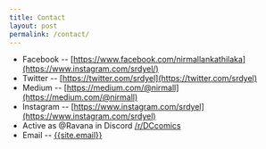 ```yaml
---
title: Contact
layout: post
permalink: /contact/
---
```


* Facebook -- [https://www.facebook.com/nirmallankathilaka](https://www.instagram.com/srdyel/)
* Twitter -- [https://twitter.com/srdyel](https://twitter.com/srdyel)
* Medium -- [https://medium.com/@nirmall](https://medium.com/@nirmall)
* Instagram -- [https://www.instagram.com/srdyel](https://www.instagram.com/srdyel)
* Active as @Ravana in Discord [/r/DCcomics](https://discordapp.com/channels/246056996292395008/246056996292395008)
* Email -- <a href="mailto:{{site.email}}">{{site.email}}</a>